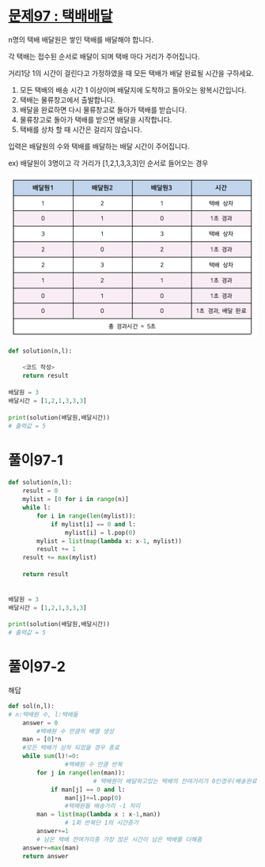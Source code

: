 # [문제97 : 택배배달](https://www.notion.so/97-79d8a8c472ea4e3d842fb5f09805a971)

n명의 택배 배달원은 쌓인 택배를 배달해야 합니다.

각 택배는 접수된 순서로 배달이 되며 택배 마다 거리가 주어집니다. 

거리1당 1의 시간이 걸린다고 가정하였을 때 모든 택배가 배달 완료될 시간을 구하세요.

1. 모든 택배의 배송 시간 1 이상이며 배달지에 도착하고 돌아오는 왕복시간입니다.
2. 택배는 물류창고에서 출발합니다.
3. 배달을 완료하면 다시 물류창고로 돌아가 택배를 받습니다.
4. 물류창고로 돌아가 택배를 받으면 배달을 시작합니다.
5. 택배를 상차 할 때 시간은 걸리지 않습니다.

입력은 배달원의 수와 택배를 배달하는 배달 시간이 주어집니다.

ex) 배달원이 3명이고 각 거리가 [1,2,1,3,3,3]인 순서로 들어오는 경우

![photo](photo/097/1.png)

``` python
def solution(n,l):
    
    <코드 작성>
    return result  

배달원 = 3
배달시간 = [1,2,1,3,3,3]

print(solution(배달원,배달시간))
# 출력값 = 5
```
# 풀이97-1

``` python
def solution(n,l):
    result = 0
    mylist = [0 for i in range(n)]
    while l:
        for i in range(len(mylist)):
            if mylist[i] == 0 and l:
                mylist[i] = l.pop(0)
        mylist = list(map(lambda x: x-1, mylist))
        result += 1
    result += max(mylist)

    return result


배달원 = 3
배달시간 = [1,2,1,3,3,3]

print(solution(배달원,배달시간))
# 출력값 = 5
```

# 풀이97-2

해답

``` python
def sol(n,l):
# n:택배원 수, l:택배들
    answer = 0
		#택배원 수 만큼의 배열 생성
    man = [0]*n
    #모든 택배가 상차 되었을 경우 종료
    while sum(l)!=0:
				#택배원 수 만큼 반복
        for j in range(len(man)):
						# 택배원이 배달하고있는 택배의 잔여거리가 0인경우(배송완료인경우) 택배상차
            if man[j] == 0 and l:
                man[j]+=l.pop(0)
				#택배원들 배송거리 -1 처리
        man = list(map(lambda x : x-1,man))
				# 1회 반복단 1의 시간증가
        answer+=1
		# 남은 택배 잔여거리중 가장 많은 시간이 남은 택배를 더해줌
    answer+=max(man)
    return answer
```